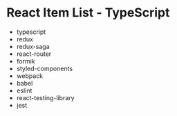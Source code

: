 # React Item List - TypeScript

- typescript
- redux
- redux-saga
- react-router
- formik
- styled-components
- webpack
- babel
- eslint
- react-testing-library
- jest
